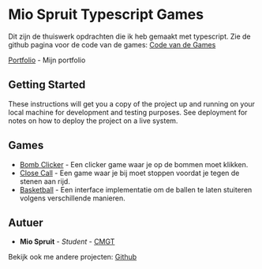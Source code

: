 

# Mio Spruit Typescript Games

Dit zijn de thuiswerk opdrachten die ik heb gemaakt met typescript. 
Zie de github pagina voor de code van de games: [Code van de Games](https://github.com/miospruit/miospruit.github.io)

[Portfolio](http://miospruit.nl) - Mijn portfolio

## Getting Started

These instructions will get you a copy of the project up and running on your local machine for development and testing purposes. See deployment for notes on how to deploy the project on a live system.

## Games

* [Bomb Clicker](bomb\docs\index.html) - Een clicker game waar je op de bommen moet klikken.
* [Close Call](PRG08-close-call-master/docs/index.html) - Een game waar je bij moet stoppen voordat je tegen de stenen aan rijd.
* [Basketball](basketball/docs/index.html) - Een interface implementatie om de ballen te laten stuiteren volgens verschillende manieren.

## Autuer

* **Mio Spruit** - *Student* - [CMGT](https://www.hogeschoolrotterdam.nl/opleidingen/bachelor/creative-media-and-game-technologies/voltijd/)

Bekijk ook me andere projecten: [Github](https://github.com/miospruit?tab=repositories)

